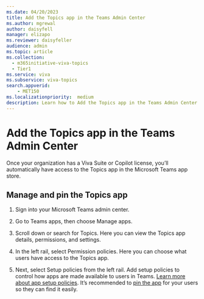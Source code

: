 ```yaml
---
ms.date: 04/20/2023
title: Add the Topics app in the Teams Admin Center
ms.author: mgrewal
author: daisyfell
manager: elizapo
ms.reviewer: daisyfeller
audience: admin
ms.topic: article
ms.collection:
  - m365initiative-viva-topics
  - Tier1
ms.service: viva 
ms.subservice: viva-topics 
search.appverid:
    - MET150  
ms.localizationpriority:  medium
description: Learn how to Add the Topics app in the Teams Admin Center.
---
```


# Add the Topics app in the Teams Admin Center

Once your organization has a Viva Suite or Copilot license, you’ll automatically have access to the Topics app in the Microsoft Teams app store.

## Manage and pin the Topics app

1. Sign into your Microsoft Teams admin center.

2. Go to Teams apps, then choose Manage apps.

3. Scroll down or search for Topics. Here you can view the Topics app details, permissions, and settings.

4. In the left rail, select Permission policies. Here you can choose what users have access to the Topics app.

5. Next, select Setup policies from the left rail. Add setup policies to control how apps are made available to users in Teams. [Learn more about app setup policies](/microsoftteams/teams-app-setup-policies). It’s recommended to [pin the app](/microsoftteams/teams-app-setup-policies#pin-apps) for your users so they can find it easily.
